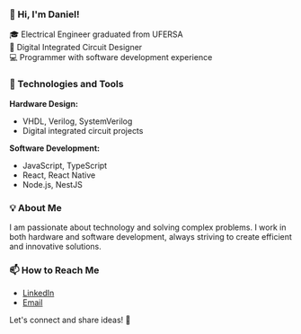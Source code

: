 ### 👋 Hi, I'm Daniel!

🎓 Electrical Engineer graduated from UFERSA  
🔧 Digital Integrated Circuit Designer  
💻 Programmer with software development experience  

### 🚀 Technologies and Tools

**Hardware Design:**  
- VHDL, Verilog, SystemVerilog  
- Digital integrated circuit projects  

**Software Development:**  
- JavaScript, TypeScript  
- React, React Native  
- Node.js, NestJS  

### 💡 About Me

I am passionate about technology and solving complex problems. I work in both hardware and software development, always striving to create efficient and innovative solutions.

### 📫 How to Reach Me

- [LinkedIn](https://www.linkedin.com/in/danielsantos7)  
- [Email](mailto:danielsantos7@outlook.com.br)  

Let's connect and share ideas! 🚀

